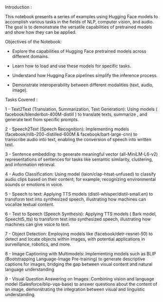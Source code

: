 
Introduction : 

This notebook presents a series of examples using Hugging Face  models to accomplish various tasks in the fields of NLP, computer vision, and audio. The goal is to demonstrate the versatile capabilities of pretrained models and show how they can be applied.

Objectives of the Notebook:

- Explore the capabilities of Hugging Face pretrained models across different domains.
  
- Learn how to load and use these models for specific tasks.
  
- Understand how Hugging Face pipelines simplify the inference process.
  
- Demonstrate interoperability between different modalities (text, audio, image).

Tasks Covered : 

1 - Text2Text (Translation, Summarization, Text Generation): Using models ( facebook/blenderbot-400M-distill ) to translate texts, summarize , and generate text from specific prompts.

2 - Speech2Text (Speech Recognition): Implementing models (facebook/nllb-200-distilled-600M & facebook/bart-large-cnn) to transcribe audio into text, enabling the conversion of speech into written text.

3 - Sentence embedding: to generate meaningful vector (all-MiniLM-L6-v2) representations of sentences for tasks like semantic similarity, clustering, and information retrieval.

4 - Audio Classification: Using model (laion/clap-htsat-unfused) to classify audio clips based on their content, for example, recognizing environmental sounds or emotions in voice.

5 - Speech to text: Applying TTS models (distil-whisper/distil-small.en) to transform text into synthesized speech, illustrating how machines can vocalize textual content.

6 - Text to Speech (Speech Synthesis): Applying TTS models ( Bark model, Speecht5_tts) to transform text into synthesized speech, illustrating how machines can give voice to text.

7 - Object Detection: Employing models like (facebook/detr-resnet-50) to detect and locate objects within images, with potential applications in surveillance, robotics, and more.

8 -  Image Captioning with Multimodels: Implementing models such as BLIP (Bootstrapping Language-Image Pre-training) to generate descriptive captions for images, bridging the gap between visual content and natural language understanding 

9 - Visual Question Answering on Images: Combining vision and language model (Salesforce/blip-vqa-base)  to answer questions about the content of an image, demonstrating the integration between visual and linguistic understanding.
